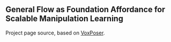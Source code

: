 ## General Flow as Foundation Affordance for Scalable Manipulation Learning

Project page source, based on [VoxPoser](https://voxposer.github.io).